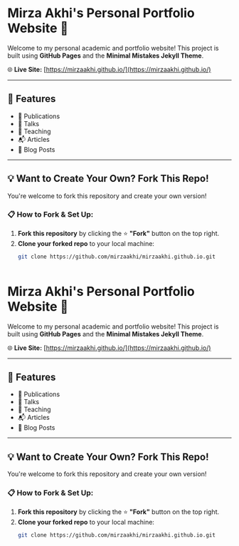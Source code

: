 # Mirza Akhi's Personal Portfolio Website 🌟

Welcome to my personal academic and portfolio website! This project is built using **GitHub Pages** and the **Minimal Mistakes Jekyll Theme**.

🌐 **Live Site:** [https://mirzaakhi.github.io/](https://mirzaakhi.github.io/)

---

## 🚀 Features
- 📄 Publications
- 📝 Talks
- 📂 Teaching
- 📬 Articles
- 📄 Blog Posts

---

## 💡 Want to Create Your Own? Fork This Repo!

You're welcome to fork this repository and create your own version!

### 📋 How to Fork & Set Up:

1. **Fork this repository** by clicking the ⭐️ **"Fork"** button on the top right.
2. **Clone your forked repo** to your local machine:
   ```bash
   git clone https://github.com/mirzaakhi/mirzaakhi.github.io.git



# Mirza Akhi's Personal Portfolio Website 🌟

Welcome to my personal academic and portfolio website! This project is built using **GitHub Pages** and the **Minimal Mistakes Jekyll Theme**.

🌐 **Live Site:** [https://mirzaakhi.github.io/](https://mirzaakhi.github.io/)

---

## 🚀 Features
- 📄 Publications
- 📝 Talks
- 📂 Teaching
- 📬 Articles
- 📄 Blog Posts

---

## 💡 Want to Create Your Own? Fork This Repo!

You're welcome to fork this repository and create your own version!

### 📋 How to Fork & Set Up:

1. **Fork this repository** by clicking the ⭐️ **"Fork"** button on the top right.
2. **Clone your forked repo** to your local machine:
   ```bash
   git clone https://github.com/mirzaakhi/mirzaakhi.github.io.git




